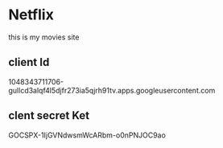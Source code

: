 # Netflix
this is my movies site

## client Id

1048343711706-gullcd3alqf4l5djfr273ia5qjrh91tv.apps.googleusercontent.com

## clent secret Ket 

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